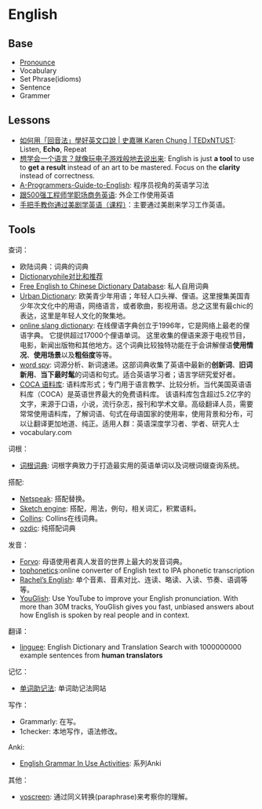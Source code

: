 # English 


## Base 

* [Pronounce](https://workflowy.com/s/BZDH.3WnFc2lF9o)
* Vocabulary
* Set Phrase(idioms)
* Sentence 
* Grammer



## Lessons 

* [如何用「回音法」學好英文口說 | 史嘉琳 Karen Chung | TEDxNTUST](https://www.youtube.com/watch?v=sQEWEPIHLzQ): Listen, **Echo**, Repeat 
* [想学会一个语言？就像玩电子游戏般地去说出来](https://www.youtube.com/watch?v=mwpdffpixBY): English is just **a tool** to use to **get a result** instead of an art to be mastered. Focus on the **clarity** instead of correctness.
* [A-Programmers-Guide-to-English](https://github.com/yujiangshui/A-Programmers-Guide-to-English): 程序员视角的英语学习法
* [跟500强工程师学职场商务英语](https://study.163.com/course/introduction.htm?courseId=1004495007#/courseDetail?tab=1): 外企工作使用英语
* [手把手教你通过美剧学英语（课程）](https://zhuanlan.zhihu.com/p/27222124)：主要通过美剧来学习工作英语。

## Tools

查词：

* 欧陆词典：词典的词典
* [Dictionaryphile对比和推荐](https://github.com/Dictionaryphile/Dictionaryphile/tree/master/%E8%AF%8D%E5%85%B8%E6%8E%A8%E8%8D%90)
* [Free English to Chinese Dictionary Database](https://github.com/skywind3000/ECDICT): 私人自用词典
* [Urban Dictionary](https://www.urbandictionary.com/): 欧美青少年用语；年轻人口头禅、俚语。这里搜集美国青少年次文化中的用语，网络语言，或者歌曲，影视用语。总之这里有最chic的表达，这里是年轻人文化的聚集地。
* [online slang dictionary](http://onlineslangdictionary.com/): 在线俚语字典创立于1996年，它是网络上最老的俚语字典。 它提供超过17000个俚语单词。 这里收集的俚语来源于电视节目，电影，新闻出版物和其他地方。这个词典比较独特功能在于会讲解俚语**使用情况**、**使用场景**以及**粗俗度**等等。
* [word spy](https://www.wordspy.com/): 词源分析、新词速递。这部词典收集了英语中最新的**创新词**、**旧词新用**、**当下最时髦**的词语和句式。适合英语学习者；语言学研究爱好者。
* [COCA 语料库](https://corpus.byu.edu/coca/): 语料库形式；专门用于语言教学、比较分析。当代美国英语语料库（COCA）是英语世界最大的免费语料库。 该语料库包含超过5.2亿字的文字，来源于口语，小说，流行杂志，报刊和学术文章。高级翻译人员，需要常常使用语料库，了解词语、句式在母语国家的使用率，使用背景和分布，可以让翻译更加地道、纯正。适用人群：英语深度学习者、学者、研究人士
* vocabulary.com

词根：

* [词根词典](http://www.cgdict.com/): 词根字典致力于打造最实用的英语单词以及词根词缀查询系统。

搭配:

* [Netspeak](http://www.netspeak.org/#examples): 搭配替换。
* [Sketch engine](https://skell.sketchengine.co.uk/run.cgi/skell): 搭配，用法，例句，相关词汇，积累语料。
* [Collins](https://www.collinsdictionary.com/dictionary/english): Collins在线词典。
* [ozdic](http://www.ozdic.com/): 纯搭配词典



发音：

* [Forvo](https://forvo.com/): 母语使用者真人发音的世界上最大的发音词典。
* [tophonetics](https://tophonetics.com/):online converter of English text to IPA phonetic transcription
* [Rachel’s English](https://rachelsenglish.com/): 单个音素、音素对比、连读、略读、入读、节奏、语调等等。
* [YouGlish](https://youglish.com/): Use YouTube to improve your English pronunciation. With more than 30M tracks, YouGlish gives you fast, unbiased answers about how English is spoken by real people and in context.


翻译：

* [linguee](https://www.linguee.com/): English Dictionary and Translation Search with 1000000000 example sentences from **human translators**
 

记忆：

* [单词助记法](http://www.mnemonicdictionary.com/): 单词助记法网站

写作：

* Grammarly: 在写。
* 1checker: 本地写作，语法修改。

Anki:

* [English Grammar In Use Activities](https://ankiweb.net/shared/info/715945745): 系列Anki

其他：

* [voscreen](https://www.voscreen.com/): 通过同义转换(paraphrase)来考察你的理解。
